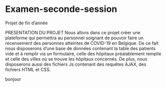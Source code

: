 # Examen-seconde-session
Projet de fin d’année

PRESENTATION DU PROJET
Nous allons dans ce projet créer une plateforme qui permettra au personnel soignant de pouvoir faire un recensement des personnes atteintes de COVID-19 en Belgique. De ce fait nous disposerons d’une base de données contenant la table des patients vide et à remplir via un formulaire, celle des hôpitaux préalablement remplie et celle des villes où se trouve les hôpitaux concernés.
De plus, nous disposerons aussi des fichiers Js contenant des requêtes AJAX, des fichiers HTML et CSS.

<p> bonjour</p>
